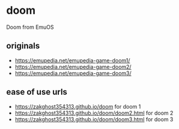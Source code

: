# doom
Doom from EmuOS

## originals
- https://emupedia.net/emupedia-game-doom1/
- https://emupedia.net/emupedia-game-doom2/
- https://emupedia.net/emupedia-game-doom3/

## ease of use urls
- https://zakghost354313.github.io/doom for doom 1
- https://zakghost354313.github.io/doom/doom2.html for doom 2
- https://zakghost354313.github.io/doom/doom3.html for doom 3

